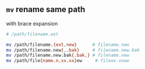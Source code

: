 `mv` rename same path
---
with brace expansion
```sh
# /path/filename.ext

mv /path/filename.{ext,new}      # filename.new
mv /path/filename.new{,.bak}     # filename.new.bak
mv /path/filename.new.bak{.bak,} # filename.new
mv /path/file{name.n,xx.xx}ew     # filexx.xxew
```
